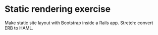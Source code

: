 # Static rendering exercise

Make static site layout with Bootstrap inside a Rails app. Stretch: convert ERB to HAML.
